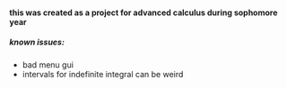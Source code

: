 #### this was created as a project for advanced calculus during sophomore year

##### known issues:
* bad menu gui
* intervals for indefinite integral can be weird

